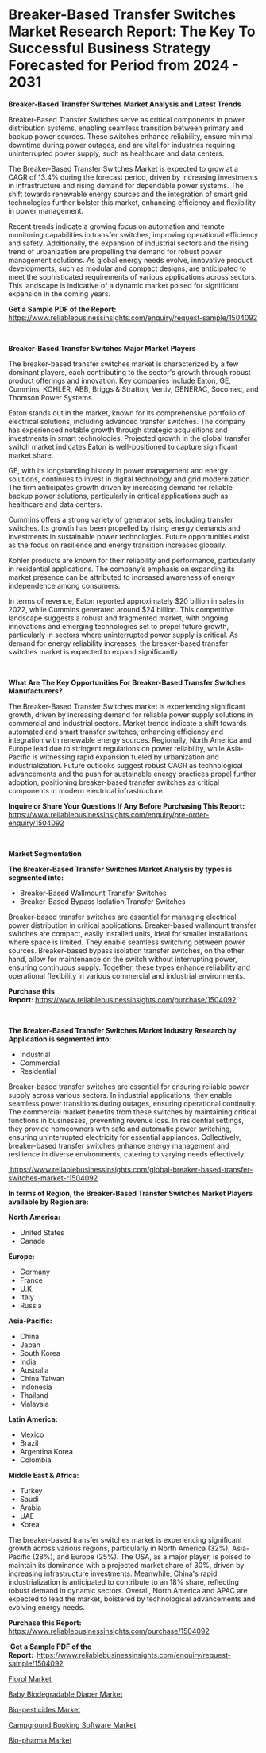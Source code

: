 <p><h1>Breaker-Based Transfer Switches Market Research Report: The Key To Successful Business Strategy Forecasted for Period from 2024 - 2031</h1></p><p><strong>Breaker-Based Transfer Switches Market Analysis and Latest Trends</strong></p>
<p><p>Breaker-Based Transfer Switches serve as critical components in power distribution systems, enabling seamless transition between primary and backup power sources. These switches enhance reliability, ensure minimal downtime during power outages, and are vital for industries requiring uninterrupted power supply, such as healthcare and data centers.</p><p>The Breaker-Based Transfer Switches Market is expected to grow at a CAGR of 13.4% during the forecast period, driven by increasing investments in infrastructure and rising demand for dependable power systems. The shift towards renewable energy sources and the integration of smart grid technologies further bolster this market, enhancing efficiency and flexibility in power management. </p><p>Recent trends indicate a growing focus on automation and remote monitoring capabilities in transfer switches, improving operational efficiency and safety. Additionally, the expansion of industrial sectors and the rising trend of urbanization are propelling the demand for robust power management solutions. As global energy needs evolve, innovative product developments, such as modular and compact designs, are anticipated to meet the sophisticated requirements of various applications across sectors. This landscape is indicative of a dynamic market poised for significant expansion in the coming years.</p></p>
<p><strong>Get a Sample PDF of the Report:&nbsp;</strong> <a href="https://www.reliablebusinessinsights.com/enquiry/request-sample/1504092?utm_campaign=63&utm_medium=2&utm_source=Github&utm_content=ia&utm_term=27092024&utm_id=breaker-based-transfer-switches">https://www.reliablebusinessinsights.com/enquiry/request-sample/1504092</a></p>
<p>&nbsp;</p>
<p><strong>Breaker-Based Transfer Switches Major Market Players</strong></p>
<p><p>The breaker-based transfer switches market is characterized by a few dominant players, each contributing to the sector's growth through robust product offerings and innovation. Key companies include Eaton, GE, Cummins, KOHLER, ABB, Briggs & Stratton, Vertiv, GENERAC, Socomec, and Thomson Power Systems. </p><p>Eaton stands out in the market, known for its comprehensive portfolio of electrical solutions, including advanced transfer switches. The company has experienced notable growth through strategic acquisitions and investments in smart technologies. Projected growth in the global transfer switch market indicates Eaton is well-positioned to capture significant market share.</p><p>GE, with its longstanding history in power management and energy solutions, continues to invest in digital technology and grid modernization. The firm anticipates growth driven by increasing demand for reliable backup power solutions, particularly in critical applications such as healthcare and data centers.</p><p>Cummins offers a strong variety of generator sets, including transfer switches. Its growth has been propelled by rising energy demands and investments in sustainable power technologies. Future opportunities exist as the focus on resilience and energy transition increases globally.</p><p>Kohler products are known for their reliability and performance, particularly in residential applications. The company’s emphasis on expanding its market presence can be attributed to increased awareness of energy independence among consumers.</p><p>In terms of revenue, Eaton reported approximately $20 billion in sales in 2022, while Cummins generated around $24 billion. This competitive landscape suggests a robust and fragmented market, with ongoing innovations and emerging technologies set to propel future growth, particularly in sectors where uninterrupted power supply is critical. As demand for energy reliability increases, the breaker-based transfer switches market is expected to expand significantly.</p></p>
<p>&nbsp;</p>
<p><strong>What Are The Key Opportunities For Breaker-Based Transfer Switches Manufacturers?</strong></p>
<p><p>The Breaker-Based Transfer Switches market is experiencing significant growth, driven by increasing demand for reliable power supply solutions in commercial and industrial sectors. Market trends indicate a shift towards automated and smart transfer switches, enhancing efficiency and integration with renewable energy sources. Regionally, North America and Europe lead due to stringent regulations on power reliability, while Asia-Pacific is witnessing rapid expansion fueled by urbanization and industrialization. Future outlooks suggest robust CAGR as technological advancements and the push for sustainable energy practices propel further adoption, positioning breaker-based transfer switches as critical components in modern electrical infrastructure.</p></p>
<p><strong>Inquire or Share Your Questions If Any Before Purchasing This Report:</strong> <a href="https://www.reliablebusinessinsights.com/enquiry/pre-order-enquiry/1504092?utm_campaign=63&utm_medium=2&utm_source=Github&utm_content=ia&utm_term=27092024&utm_id=breaker-based-transfer-switches">https://www.reliablebusinessinsights.com/enquiry/pre-order-enquiry/1504092</a></p>
<p>&nbsp;</p>
<p><strong>Market Segmentation</strong></p>
<p><strong>The Breaker-Based Transfer Switches Market Analysis by types is segmented into:</strong></p>
<p><ul><li>Breaker-Based Wallmount Transfer Switches</li><li>Breaker-Based Bypass Isolation Transfer Switches</li></ul></p>
<p><p>Breaker-based transfer switches are essential for managing electrical power distribution in critical applications. Breaker-based wallmount transfer switches are compact, easily installed units, ideal for smaller installations where space is limited. They enable seamless switching between power sources. Breaker-based bypass isolation transfer switches, on the other hand, allow for maintenance on the switch without interrupting power, ensuring continuous supply. Together, these types enhance reliability and operational flexibility in various commercial and industrial environments.</p></p>
<p><strong>Purchase this Report:&nbsp;</strong><a href="https://www.reliablebusinessinsights.com/purchase/1504092?utm_campaign=63&utm_medium=2&utm_source=Github&utm_content=ia&utm_term=27092024&utm_id=breaker-based-transfer-switches">https://www.reliablebusinessinsights.com/purchase/1504092</a></p>
<p>&nbsp;</p>
<p><strong>The Breaker-Based Transfer Switches Market Industry Research by Application is segmented into:</strong></p>
<p><ul><li>Industrial</li><li>Commercial</li><li>Residential</li></ul></p>
<p><p>Breaker-based transfer switches are essential for ensuring reliable power supply across various sectors. In industrial applications, they enable seamless power transitions during outages, ensuring operational continuity. The commercial market benefits from these switches by maintaining critical functions in businesses, preventing revenue loss. In residential settings, they provide homeowners with safe and automatic power switching, ensuring uninterrupted electricity for essential appliances. Collectively, breaker-based transfer switches enhance energy management and resilience in diverse environments, catering to varying needs effectively.</p></p>
<p><a href="https://www.reliablebusinessinsights.com/global-breaker-based-transfer-switches-market-r1504092?utm_campaign=63&utm_medium=2&utm_source=Github&utm_content=ia&utm_term=27092024&utm_id=breaker-based-transfer-switches">&nbsp;https://www.reliablebusinessinsights.com/global-breaker-based-transfer-switches-market-r1504092</a></p>
<p><strong>In terms of Region, the Breaker-Based Transfer Switches Market Players available by Region are:</strong></p>
<p>
    <p> <strong> North America: </strong>
        <ul>
            <li>United States</li>
            <li>Canada</li>
        </ul>
        </p> 
    <p> <strong> Europe: </strong>
        <ul>
            <li>Germany</li>
            <li>France</li>
            <li>U.K.</li>
            <li>Italy</li>
            <li>Russia</li>
        </ul>
        </p> 
    <p> <strong> Asia-Pacific: </strong>
        <ul>
            <li>China</li>
            <li>Japan</li>
            <li>South Korea</li>
            <li>India</li>
            <li>Australia</li>
            <li>China Taiwan</li>
            <li>Indonesia</li>
            <li>Thailand</li>
            <li>Malaysia</li>
        </ul>
        </p> 
    <p> <strong> Latin America: </strong>
        <ul>
            <li>Mexico</li>
            <li>Brazil</li>
            <li>Argentina Korea</li>
            <li>Colombia</li>
        </ul>
        </p> 
    <p> <strong> Middle East & Africa: </strong>
        <ul>
            <li>Turkey</li>
            <li>Saudi</li>
            <li>Arabia</li>
            <li>UAE</li>
            <li>Korea</li>
        </ul>
    </p>
    </p>
<p><p>The breaker-based transfer switches market is experiencing significant growth across various regions, particularly in North America (32%), Asia-Pacific (28%), and Europe (25%). The USA, as a major player, is poised to maintain its dominance with a projected market share of 30%, driven by increasing infrastructure investments. Meanwhile, China's rapid industrialization is anticipated to contribute to an 18% share, reflecting robust demand in dynamic sectors. Overall, North America and APAC are expected to lead the market, bolstered by technological advancements and evolving energy needs.</p></p>
<p><strong>Purchase this Report: </strong><a href="https://www.reliablebusinessinsights.com/purchase/1504092?utm_campaign=63&utm_medium=2&utm_source=Github&utm_content=ia&utm_term=27092024&utm_id=breaker-based-transfer-switches">https://www.reliablebusinessinsights.com/purchase/1504092</a></p>
<p>&nbsp;<strong>Get a Sample PDF of the Report:&nbsp;&nbsp;</strong><a href="https://www.reliablebusinessinsights.com/enquiry/request-sample/1504092?utm_campaign=63&utm_medium=2&utm_source=Github&utm_content=ia&utm_term=27092024&utm_id=breaker-based-transfer-switches">https://www.reliablebusinessinsights.com/enquiry/request-sample/1504092</a></p>
<p><strong></strong></p>
<p><p><a href="https://www.linkedin.com/pulse/role-florol-market-applications-perfumeshower-geldetergent-f2ade?trackingId=32cDEoKLSiC6jdZK4TlrZA%3D%3D&utm_campaign=63&utm_medium=2&utm_source=Github&utm_content=ia&utm_term=27092024&utm_id=breaker-based-transfer-switches">Florol Market</a></p><p><a href="https://issuu.com/reportprime-2/docs/baby-biodegradable-diaper-market-si_d70b6b615d2b50?utm_campaign=63&utm_medium=2&utm_source=Github&utm_content=ia&utm_term=27092024&utm_id=breaker-based-transfer-switches">Baby Biodegradable Diaper Market</a></p><p><a href="https://github.com/NancyAlvarado586/Market-Research-Report-List-1/blob/main/bio-pesticides-market.md?utm_campaign=63&utm_medium=2&utm_source=Github&utm_content=ia&utm_term=27092024&utm_id=breaker-based-transfer-switches">Bio-pesticides Market</a></p><p><a href="https://www.linkedin.com/pulse/analyzing-key-drivers-campground-booking-software-market-trends-xgvfc?trackingId=bDKwSbMHRhqENhvYDekCDA%3D%3D&utm_campaign=63&utm_medium=2&utm_source=Github&utm_content=ia&utm_term=27092024&utm_id=breaker-based-transfer-switches">Campground Booking Software Market</a></p><p><a href="https://github.com/WEISNERADAM/Market-Research-Report-List-1/blob/main/bio-pharma-market.md?utm_campaign=63&utm_medium=2&utm_source=Github&utm_content=ia&utm_term=27092024&utm_id=breaker-based-transfer-switches">Bio-pharma Market</a></p></p>